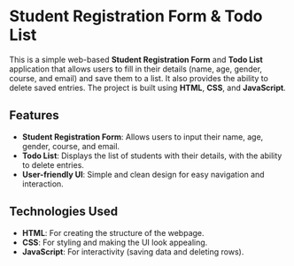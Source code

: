 # Student Registration Form & Todo List

This is a simple web-based **Student Registration Form** and **Todo List** application that allows users to fill in their details (name, age, gender, course, and email) and save them to a list. It also provides the ability to delete saved entries. The project is built using **HTML**, **CSS**, and **JavaScript**.

## Features

- **Student Registration Form**: Allows users to input their name, age, gender, course, and email.
- **Todo List**: Displays the list of students with their details, with the ability to delete entries.
- **User-friendly UI**: Simple and clean design for easy navigation and interaction.

## Technologies Used

- **HTML**: For creating the structure of the webpage.
- **CSS**: For styling and making the UI look appealing.
- **JavaScript**: For interactivity (saving data and deleting rows).
